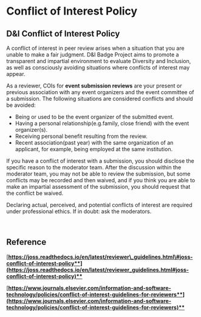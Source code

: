 # Conflict of Interest Policy

## D&I Conflict of Interest Policy <a id="d-and-i-conflict-of-interest-policy"></a>

A conflict of interest in peer review arises when a situation that you are unable to make a fair judgment. D&I Badge Project aims to promote a transparent and impartial environment to evaluate Diversity and Inclusion, as well as consciously avoiding situations where conflicts of interest may appear.

As a reviewer, COIs for **event submission reviews** are your present or previous association with any event organizers and the event committee of a submission. The following situations are considered conflicts and should be avoided:

* Being or used to be the event organizer of the submitted event.
* Having a personal relationship\(e.g.family, close friend\) with the event organizer\(s\).
* Receiving personal benefit resulting from the review.
* Recent association\(past year\) with the same organization of an applicant, for example, being employed at the same institution.

If you have a conflict of interest with a submission, you should disclose the specific reason to the moderator team. After the discussion within the moderator team, you may not be able to review the submission, but some conflicts may be recorded and then waived, and if you think you are able to make an impartial assessment of the submission, you should request that the conflict be waived.

Declaring actual, perceived, and potential conflicts of interest are required under professional ethics. If in doubt: ask the moderators.

​

## **Reference** <a id="reference"></a>

**​**[**https://joss.readthedocs.io/en/latest/reviewer\_guidelines.html\#joss-conflict-of-interest-policy**](https://joss.readthedocs.io/en/latest/reviewer_guidelines.html#joss-conflict-of-interest-policy)**​**

**​**[**https://www.journals.elsevier.com/information-and-software-technology/policies/conflict-of-interest-guidelines-for-reviewers**](https://www.journals.elsevier.com/information-and-software-technology/policies/conflict-of-interest-guidelines-for-reviewers)**​**

​

​

​

​

​

​

​

